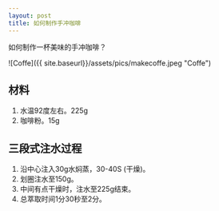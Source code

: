 ```yaml
---
layout: post
title: 如何制作手冲咖啡
---
```


如何制作一杯美味的手冲咖啡？
<!-- readmore -->

![Coffe]({{ site.baseurl}}/assets/pics/makecoffe.jpeg "Coffe")


## 材料
1. 水温92度左右。225g
2. 咖啡粉。15g

## 三段式注水过程

1. 沿中心注入30g水焖蒸，30-40S (干燥)。
2. 划圈注水至150g。
3. 中间有点干燥时，注水至225g结束。
4. 总萃取时间1分30秒至2分。

